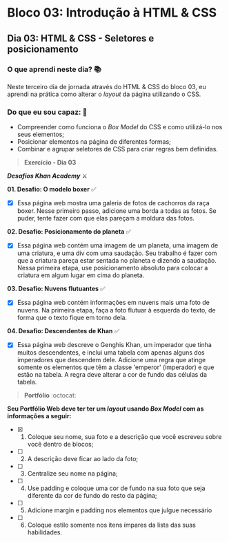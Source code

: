 # Bloco 03: Introdução à HTML & CSS

## Dia 03: HTML & CSS - Seletores e posicionamento

### O que aprendi neste dia? :books:
Neste terceiro dia de jornada através do HTML & CSS do bloco 03, eu aprendi na prática como alterar o _layout_ da página utilizando o CSS.

### Do que eu sou capaz: :rocket:
- Compreender como funciona o _Box Model_ do CSS e como utilizá-lo nos seus elementos;
- Posicionar elementos na página de diferentes formas;
- Combinar e agrupar seletores de CSS para criar regras bem definidas.

> **Exercício - Dia 03**

**_Desafios Khan Academy_** ⚔

**01. Desafio: O modelo boxer** :white_check_mark:
- [x] Essa página web mostra uma galeria de fotos de cachorros da raça boxer. Nesse primeiro passo, adicione uma borda a todas as fotos. Se puder, tente fazer com que elas pareçam a moldura das fotos.

**02. Desafio: Posicionamento do planeta** :white_check_mark:
- [x] Essa página web contém uma imagem de um planeta, uma imagem de uma criatura, e uma div com uma saudação. Seu trabalho é fazer com que a criatura pareça estar sentada no planeta e dizendo a saudação. Nessa primeira etapa, use posicionamento absoluto para colocar a criatura em algum lugar em cima do planeta.

**03. Desafio: Nuvens flutuantes** :white_check_mark:
- [x] Essa página web contém informações em nuvens mais uma foto de nuvens. Na primeira etapa, faça a foto flutuar à esquerda do texto, de forma que o texto fique em torno dela.

**04. Desafio: Descendentes de Khan** :white_check_mark:
- [x] Essa página web descreve o Genghis Khan, um imperador que tinha muitos descendentes, e inclui uma tabela com apenas alguns dos imperadores que descendem dele. Adicione uma regra que atinge somente os elementos que têm a classe 'emperor' (imperador) e que estão na tabela. A regra deve alterar a cor de fundo das células da tabela.

> **Portfólio** :octocat:

**Seu Portfólio Web deve ter ter um _layout_ usando _Box Model_ com as informações a seguir:**

- [x] 01. Coloque seu nome, sua foto e a descrição que você escreveu sobre você dentro de blocos;
- [ ] 02. A descrição deve ficar ao lado da foto;
- [ ] 03. Centralize seu nome na página;
- [ ] 04. Use padding e coloque uma cor de fundo na sua foto que seja diferente da cor de fundo do resto da página;
- [ ] 05. Adicione margin e padding nos elementos que julgue necessário
- [ ] 06. Coloque estilo somente nos ítens ímpares da lista das suas habilidades.

